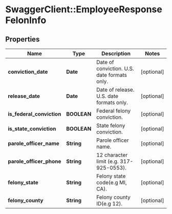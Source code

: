 # SwaggerClient::EmployeeResponseFelonInfo

## Properties
Name | Type | Description | Notes
------------ | ------------- | ------------- | -------------
**conviction_date** | **Date** | Date of conviction. U.S. date formats only. | [optional] 
**release_date** | **Date** | Date of release. U.S. date formats only. | [optional] 
**is_federal_conviction** | **BOOLEAN** | Federal felony conviction. | [optional] 
**is_state_conviction** | **BOOLEAN** | State felony conviction. | [optional] 
**parole_officer_name** | **String** | Parole officer name. | [optional] 
**parole_officer_phone** | **String** | 12 character limit (e.g. 317-925-0553). | [optional] 
**felony_state** | **String** | Felony state code(e.g MI, CA). | [optional] 
**felony_county** | **String** | Felony county ID(e.g 12). | [optional] 


